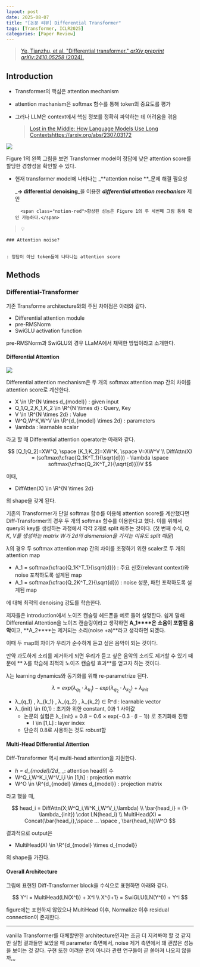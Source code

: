 ```yaml
---
layout: post
date: 2025-08-07
title: "[논문 리뷰] Differential Transformer"
tags: [Transformer, ICLR2025]
categories: [Paper Review]
---
```


> [Ye, Tianzhu, et al. "Differential transformer." ](https://arxiv.org/abs/2410.05258)[_arXiv preprint arXiv:2410.05258_](https://arxiv.org/abs/2410.05258)[ (2024).](https://arxiv.org/abs/2410.05258)



## Introduction

- Transformer의 핵심은 attention mechanism
- attention machanism은 softmax 함수를 통해 token의 중요도를 평가
- 그러나 LLM은 context에서 핵심 정보를 정확히 파악하는 데 어려움을 겪음

	> [Lost in the Middle: How Language Models Use Long Contextshttps://arxiv.org/abs/2307.03172](https://arxiv.org/abs/2307.03172)


![](https://prod-files-secure.s3.us-west-2.amazonaws.com/542b861c-36a8-4051-84e5-8804b6728dba/9083ea56-691a-4752-ae26-47f403431ac8/image.png?X-Amz-Algorithm=AWS4-HMAC-SHA256&X-Amz-Content-Sha256=UNSIGNED-PAYLOAD&X-Amz-Credential=ASIAZI2LB466WXKAVCYP%2F20251007%2Fus-west-2%2Fs3%2Faws4_request&X-Amz-Date=20251007T110126Z&X-Amz-Expires=3600&X-Amz-Security-Token=IQoJb3JpZ2luX2VjEAsaCXVzLXdlc3QtMiJHMEUCIQDv%2BanMC8OphZcvJoDDRNV20kMiHRqjLMw8YdY93QOzwAIgYhv0VAlTLHWrooRusPR44fIBKb0SOBNpSy7UQxisDQAqiAQIpP%2F%2F%2F%2F%2F%2F%2F%2F%2F%2FARAAGgw2Mzc0MjMxODM4MDUiDHcl%2Bkbx0hHRjzGwkircA%2Bj6PiKuFAXqZV8JUY5jxPIBfejKKiQgj1zbxk7sPiiqtkj0bf4bDFhAJClFRcuQfL%2FEmnCOaSkW1FOTlHV13QJqQl2zHrSvklxf43RxeR3hvHBbf%2Fjo2HrnG%2BhxqBprd2Kb59MjEARvW1Ce27qZRh0c%2BtVR%2BVTmysgw0RIlR7g3UWG%2Bm1d7plxLeU0dIfVsc7RfQZfm9Kh3BqceXVLgocWTEAHpDwlR%2FyLKCcbF5QY1eb0cppxupSW2Qrd4jAw7yU%2FwRt4naSOfosXMDKrMtNeXW8rhXQX7Wd0wQf%2FuOCE5Ig3J%2FkZ5f3y5BA4aJqCIjHKEkGthA%2B3TTcvr4KNXrqYYuRNi9mB6F6xAIP%2Bwk%2BZnl4vsixNG117NqlqZsQo5e2p5UiZRAeoXuRWHiPCDJZMWN8i6V0pkASCMlhvuayPlDZDo1bNSt5sxAZ%2FruyQm4bapdXUyR%2BtgWNNuEmiHLjkKWzc79c9NTM6xr4MYt%2Fnsa5epDJY149noqVoCtAJgHrYuFd8YG3pfugG%2FSOW6xbRB%2F2PQC91c54%2B2CR%2BlnFJo0Ejv%2F6YQRqHHFq%2Bf1DktSDgoVqLRjO0xPUVFq3SHhs8Wdp57nz4S3QrFo1u84qQPnnnL3bkOsTaN%2BlXwMPDdk8cGOqUBQxWSwEGUVso1fl9TaSa77OtrQSZXMoldG73G2HxH0sJWuFddqErvDMk6XuGlJtA87P6BbkohEX5lRPllyYKi3x2D9UD7XWDOLLB9J37Z0pElGVO9%2FtlABy69WFfdh3E%2BF55WxCjeXm59pgxVKPhM6lq6P%2BXS3A5DYl1k%2Fti%2FpBAIdauJL1y8a7L0cE8Bu4bn5OJdiYul2k5%2FkxcoMEcMyrWaVB8n&X-Amz-Signature=b3d0ac4a54df06bc03f5dbebc9ba8daed591737b81d51df201861f98164bf4b0&X-Amz-SignedHeaders=host&x-amz-checksum-mode=ENABLED&x-id=GetObject)


Figure 1의 왼쪽 그림을 보면 Transformer model이 정답에 낮은 attention score를 할당한 경향성을 확인할 수 있다.

- 현재 transformer model에 나타나는 _**attention noise **_문제 해결 필요성

	_**→ differential denoising**_을 이용한 _**differential attention mechanism**_ 제안


		<span class="notion-red">향상된 성능은 Figure 1의 두 세번째 그림 통해 확인 가능하다.</span>


> 💡 


	### Attention noise?


	: 정답이 아닌 token들에 나타나는 attention score



## Methods



### Differential-Transformer


기존 Transforme architecture와의 주된 차이점은 아래와 같다.

- Differential attention module
- pre-RMSNorm
- SwiGLU activation function

pre-RMSNorm과 SwiGLU의 경우 LLaMA에서 채택한 방법이라고 소개한다.



#### Differential Attention


![](https://prod-files-secure.s3.us-west-2.amazonaws.com/542b861c-36a8-4051-84e5-8804b6728dba/116d70b2-1963-4810-9167-f4c7d8a06e8f/image.png?X-Amz-Algorithm=AWS4-HMAC-SHA256&X-Amz-Content-Sha256=UNSIGNED-PAYLOAD&X-Amz-Credential=ASIAZI2LB466WXKAVCYP%2F20251007%2Fus-west-2%2Fs3%2Faws4_request&X-Amz-Date=20251007T110126Z&X-Amz-Expires=3600&X-Amz-Security-Token=IQoJb3JpZ2luX2VjEAsaCXVzLXdlc3QtMiJHMEUCIQDv%2BanMC8OphZcvJoDDRNV20kMiHRqjLMw8YdY93QOzwAIgYhv0VAlTLHWrooRusPR44fIBKb0SOBNpSy7UQxisDQAqiAQIpP%2F%2F%2F%2F%2F%2F%2F%2F%2F%2FARAAGgw2Mzc0MjMxODM4MDUiDHcl%2Bkbx0hHRjzGwkircA%2Bj6PiKuFAXqZV8JUY5jxPIBfejKKiQgj1zbxk7sPiiqtkj0bf4bDFhAJClFRcuQfL%2FEmnCOaSkW1FOTlHV13QJqQl2zHrSvklxf43RxeR3hvHBbf%2Fjo2HrnG%2BhxqBprd2Kb59MjEARvW1Ce27qZRh0c%2BtVR%2BVTmysgw0RIlR7g3UWG%2Bm1d7plxLeU0dIfVsc7RfQZfm9Kh3BqceXVLgocWTEAHpDwlR%2FyLKCcbF5QY1eb0cppxupSW2Qrd4jAw7yU%2FwRt4naSOfosXMDKrMtNeXW8rhXQX7Wd0wQf%2FuOCE5Ig3J%2FkZ5f3y5BA4aJqCIjHKEkGthA%2B3TTcvr4KNXrqYYuRNi9mB6F6xAIP%2Bwk%2BZnl4vsixNG117NqlqZsQo5e2p5UiZRAeoXuRWHiPCDJZMWN8i6V0pkASCMlhvuayPlDZDo1bNSt5sxAZ%2FruyQm4bapdXUyR%2BtgWNNuEmiHLjkKWzc79c9NTM6xr4MYt%2Fnsa5epDJY149noqVoCtAJgHrYuFd8YG3pfugG%2FSOW6xbRB%2F2PQC91c54%2B2CR%2BlnFJo0Ejv%2F6YQRqHHFq%2Bf1DktSDgoVqLRjO0xPUVFq3SHhs8Wdp57nz4S3QrFo1u84qQPnnnL3bkOsTaN%2BlXwMPDdk8cGOqUBQxWSwEGUVso1fl9TaSa77OtrQSZXMoldG73G2HxH0sJWuFddqErvDMk6XuGlJtA87P6BbkohEX5lRPllyYKi3x2D9UD7XWDOLLB9J37Z0pElGVO9%2FtlABy69WFfdh3E%2BF55WxCjeXm59pgxVKPhM6lq6P%2BXS3A5DYl1k%2Fti%2FpBAIdauJL1y8a7L0cE8Bu4bn5OJdiYul2k5%2FkxcoMEcMyrWaVB8n&X-Amz-Signature=3f7f2cc01d7880313d7b059c41ebe0ab4e1fc17841180c5181654536ea7b8df2&X-Amz-SignedHeaders=host&x-amz-checksum-mode=ENABLED&x-id=GetObject)


Differential attention mechanism은 두 개의 softmax attention map 간의 차이를 attention score로 계산한다.

- X \in \R^{N \times d\_{model}} : given input
- Q\_1,Q\_2,K\_1,K\_2 \in \R^{N \times d} : Query, Key
- V \in \R^{N \times 2d} : Value
- W^Q,W^K,W^V \in \R^{d\_{model} \times 2d} : parameters
- \lambda : learnable scalar

라고 할 때 Differential attention operator는 아래와 같다.


$$
[Q_1;Q_2]=XW^Q, \space [K_1;K_2]=XW^K, \space V=XW^V \\
DiffAttn(X) = (softmax(\cfrac{Q_1K^T_1}{\sqrt{d}}) - \lambda \space softmax(\cfrac{Q_2K^T_2}{\sqrt{d}}))V
$$


이때,

- DiffAtten(X) \in \R^{N \times 2d}

의 shape을 갖게 된다.


기존의 Transformer가 단일 softmax 함수를 이용해 attention score를 계산했다면 Diff-Transformer의 경우 두 개의 softmax 함수를 이용한다고 했다. 이를 위해서 query와 key를 생성하는 과정에서 각각 2개로 split 해주는 것이다. <span class="notion-red">(첫 번째 수식, </span><span class="notion-red">_Q, K, V를 생성하는 matrix W가 2d의 dismension을 가지는 이유도 split 때문_</span><span class="notion-red">)</span>


 λ의 경우 두 softmax attention map 간의 차이를 조정하기 위한 scaler로 두 개의 attention map

- A\_1 = softmax(\cfrac{Q\_1K^T\_1}{\sqrt{d}}) : 주요 신호(relevant context)와 noise 포착하도록 설계된 map
- A\_1 = softmax(\cfrac{Q\_2K^T\_2}{\sqrt{d}}) : noise 성분, 패턴 포착하도록 설계된 map 

에 대해 최적의 denoising 강도를 학습한다.


저자들은 introduction에서 노이즈 캔슬링 헤드폰을 예로 들어 설명한다. 쉽게 말해 Differential Attention을 노이즈 캔슬링이라고 생각하면 **A\_1****은 소음이 포함된 음악**이고, **A\_2****는 제거되는 소리(noise +a)**라고 생각하면 되겠다. 


이때 두 map의 차이가 우리가 순수하게 듣고 싶은 음악이 되는 것이다. 


만약 과도하게 소리를 제거하게 되면 우리가 듣고 싶은 음악의 소리도 제거할 수 있기 때문에 ** λ를 학습해 최적의 노이즈 캔슬링 효과**를 얻고자 하는 것이다.


λ는 learning dynamics와 동기화를 위해 re-parametrize 된다.


$$
\lambda = exp(\lambda_{q_1} \cdot \lambda_{k_1}) - exp(\lambda_{q_2} \cdot \lambda_{k_2}) + \lambda_{init}
$$

- λ\_{q\_1} , λ\_{k\_1} , λ\_{q\_2} , λ\_{k\_2} ∈ R^d : learnable vector
- λ\_{init} \in (0,1) : 초기화 위한 constant, 0과 1 사이값
	- 논문의 실험은 λ\_{init} = 0.8 − 0.6 × exp(−0.3 · (l − 1)) 로 초기화해 진행
		- l \in [1,L] : layer index
	- 단순히 0.8로 사용하는 것도 robust함


#### **Multi-Head Differential Attention**


Diff-Transformer 역시 multi-head attention을 지원한다.

- _h = d\_{model}/2d__ _: attention head의 수
- W^Q\_i,W^K\_i,W^V\_i,i \in [1,h] : projection matrix
- W^O \in \R^{d\_{model} \times d\_{model}} : projection matrix

라고 했을 때,


$$
head_i = DiffAttn(X;W^Q_i,W^K_i,W^V_i,\lambda) \\
\bar{head_i} = (1-\lambda_{init}) \cdot LN(head_i) \\
MultiHead(X) = Concat(\bar{head_i},\space ... \space , \bar{head_h})W^O
$$


결과적으로 output은

- MultiHead(X) \in \R^{d\_{model} \times d\_{model}}

의 shape을 가진다.



#### Overall Architecture


그림에 표현된 Diff-Transformer block을 수식으로 표현하면 아래와 같다.


$$
Y^l = MultiHead(LN(X^l)) + X^l \\
X^{l+1} = SwiGLU(LN(Y^l)) + Y^l
$$


figure에는 표현하지 않았으나 MultiHead 이후, Normalize 이후 residual connection이 존재한다.


---


vanilla Transformer를 대체할만한 architecture인지는 조금 더 지켜봐야 할 것 같지만 실험 결과들만 보았을 때 parameter 측면에서, noise 제거 측면에서 꽤 괜찮은 성능을 보이는 것 같다. 구현 또한 어려운 편이 아니라 관련 연구들이 곧 쏟아져 나오지 않을까,,,

